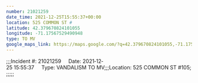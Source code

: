 ```yaml
---
number: 21021259
date_time: 2021-12-25T15:55:37+00:00
location: 525 COMMON ST #
latitude: 42.379670824101055
longitude: -71.17567529490948
type: TO MV
google_maps_link: https://maps.google.com/?q=42.379670824101055,-71.17567529490948
---
```


;;;Incident #: 21021259     Date: 2021‐12‐25 15:55:37     Type: VANDALISM TO MV;;;Location: 525 COMMON ST #105;;;;;;
